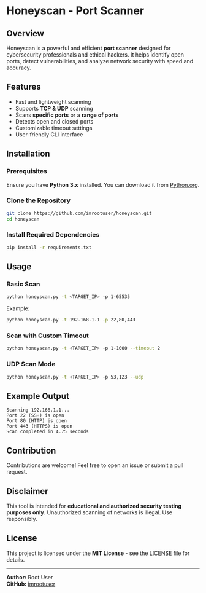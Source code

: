 # Honeyscan - Port Scanner

## Overview
Honeyscan is a powerful and efficient **port scanner** designed for cybersecurity professionals and ethical hackers. It helps identify open ports, detect vulnerabilities, and analyze network security with speed and accuracy.

## Features
- Fast and lightweight scanning
- Supports **TCP & UDP** scanning
- Scans **specific ports** or a **range of ports**
- Detects open and closed ports
- Customizable timeout settings
- User-friendly CLI interface

## Installation
### Prerequisites
Ensure you have **Python 3.x** installed. You can download it from [Python.org](https://www.python.org/downloads/).

### Clone the Repository
```bash
git clone https://github.com/imrootuser/honeyscan.git
cd honeyscan
```

### Install Required Dependencies
```bash
pip install -r requirements.txt
```

## Usage
### Basic Scan
```bash
python honeyscan.py -t <TARGET_IP> -p 1-65535
```
Example:
```bash
python honeyscan.py -t 192.168.1.1 -p 22,80,443
```

### Scan with Custom Timeout
```bash
python honeyscan.py -t <TARGET_IP> -p 1-1000 --timeout 2
```

### UDP Scan Mode
```bash
python honeyscan.py -t <TARGET_IP> -p 53,123 --udp
```

## Example Output
```
Scanning 192.168.1.1...
Port 22 (SSH) is open
Port 80 (HTTP) is open
Port 443 (HTTPS) is open
Scan completed in 4.75 seconds
```

## Contribution
Contributions are welcome! Feel free to open an issue or submit a pull request.

## Disclaimer
This tool is intended for **educational and authorized security testing purposes only**. Unauthorized scanning of networks is illegal. Use responsibly.

## License
This project is licensed under the **MIT License** - see the [LICENSE](LICENSE) file for details.

---
**Author:** Root User  
**GitHub:** [imrootuser](https://github.com/imrootuser)
